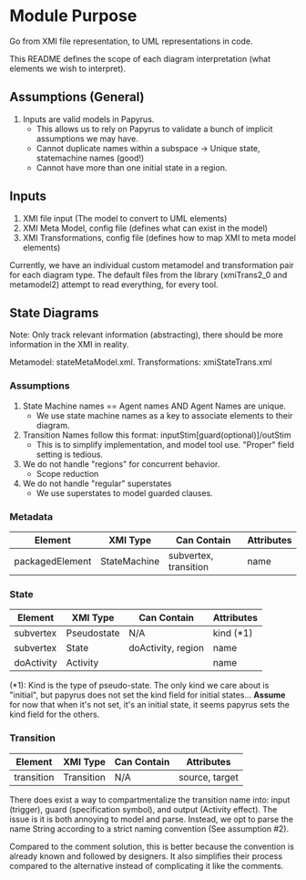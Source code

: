 # Module Purpose
Go from XMI file representation, to UML representations in code.

This README defines the scope of each diagram interpretation (what elements we wish to interpret).

## Assumptions (General)
1. Inputs are valid models in Papyrus.
   - This allows us to rely on Papyrus to validate a bunch of implicit assumptions we may have. 
   - Cannot duplicate names within a subspace -> Unique state, statemachine names (good!)
   - Cannot have more than one initial state in a region.

## Inputs
1. XMI file input (The model to convert to UML elements)
2. XMI Meta Model, config file (defines what can exist in the model)
3. XMI Transformations, config file (defines how to map XMI to meta model elements)

Currently, we have an individual custom metamodel and transformation pair for each diagram type.
The default files from the library (xmiTrans2_0 and metamodel2) attempt to read everything, for every tool.

## State Diagrams
Note: Only track relevant information (abstracting), 
there should be more information in the XMI in reality.

Metamodel: stateMetaModel.xml.
Transformations: xmiStateTrans.xml

### Assumptions
1. State Machine names == Agent names AND Agent Names are unique.
   - We use state machine names as a key to associate elements to their diagram. 
2. Transition Names follow this format: inputStim\[guard(optional)]/outStim
   - This is to simplify implementation, and model tool use. "Proper" field setting is tedious.
3. We do not handle "regions" for concurrent behavior.
   - Scope reduction
4. We do not handle "regular" superstates
   - We use superstates to model guarded clauses.


### Metadata
| Element         | XMI Type     | Can Contain           | Attributes | 
|-----------------|--------------|-----------------------|------------|
| packagedElement | StateMachine | subvertex, transition | name       |

### State
| Element    | XMI Type    | Can Contain        | Attributes | 
|------------|-------------|--------------------|------------|
| subvertex  | Pseudostate | N/A                | kind (*1)  |  
| subvertex  | State       | doActivity, region | name       |  
| doActivity | Activity    |                    | name       |   

(*1): Kind is the type of pseudo-state. 
The only kind we care about is "initial", but papyrus does not set the kind field for initial states...
**Assume** for now that when it's not set, it's an initial state, it seems papyrus sets the kind field for the others.

### Transition
| Element    | XMI Type   | Can Contain | Attributes     | 
|------------|------------|-------------|----------------|
| transition | Transition | N/A         | source, target |

There does exist a way to compartmentalize the transition name into: 
input (trigger), guard (specification symbol), and output (Activity effect). 
The issue is it is both annoying to model and parse.
Instead, we opt to parse the name String according to a strict naming convention (See assumption #2).

Compared to the comment solution, this is better because the convention is already known and followed by designers.
It also simplifies their process compared to the alternative instead of complicating it like the comments.